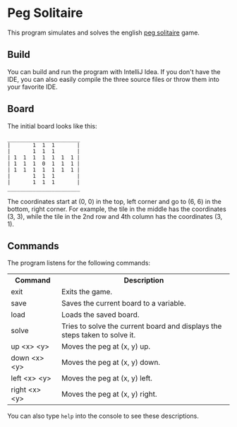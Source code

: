 # Peg Solitaire

This program simulates and solves the english [peg solitaire](http://en.wikipedia.org/wiki/Peg_solitaire) game.


## Build

You can build and run the program with IntelliJ Idea. If you don't have the IDE, you can also easily compile the three source files or throw them into your favorite IDE.


## Board

The initial board looks like this:

    _______________________
    |       1  1  1       |
    |       1  1  1       |
    | 1  1  1  1  1  1  1 |
    | 1  1  1  0  1  1  1 |
    | 1  1  1  1  1  1  1 |
    |       1  1  1       |
    |       1  1  1       |
    _______________________

The coordinates start at (0, 0) in the top, left corner and go to (6, 6) in the bottom, right corner. For example, the tile in the middle has the coordinates (3, 3), while the tile in the 2nd row and 4th column has the coordinates (3, 1).

## Commands

The program listens for the following commands:

<table>
<tr><th>Command</th><th>Description</th></tr>
<tr><td>exit</td><td>Exits the game.</td></tr>
<tr><td>save</td><td>Saves the current board to a variable.</td></tr>
<tr><td>load</td><td>Loads the saved board.</td></tr>
<tr><td>solve</td><td>Tries to solve the current board and displays the steps taken to solve it.</td></tr>
<tr><td>up &lt;x&gt; &lt;y&gt;</td><td>Moves the peg at (x, y) up.</td></tr>
<tr><td>down &lt;x&gt; &lt;y&gt;</td><td>Moves the peg at (x, y) down.</td></tr>
<tr><td>left &lt;x&gt; &lt;y&gt;</td><td>Moves the peg at (x, y) left.</td></tr>
<tr><td>right &lt;x&gt; &lt;y&gt;</td><td>Moves the peg at (x, y) right.</td></tr>
</table>

You can also type `help` into the console to see these descriptions.
